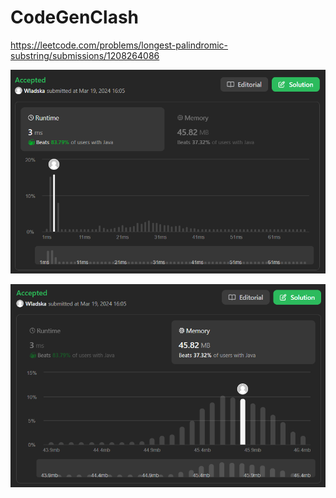 # CodeGenClash

https://leetcode.com/problems/longest-palindromic-substring/submissions/1208264086

![runtime](./images/leetcodesummary/runtime.png)

![memory](./images/leetcodesummary/memory.png)